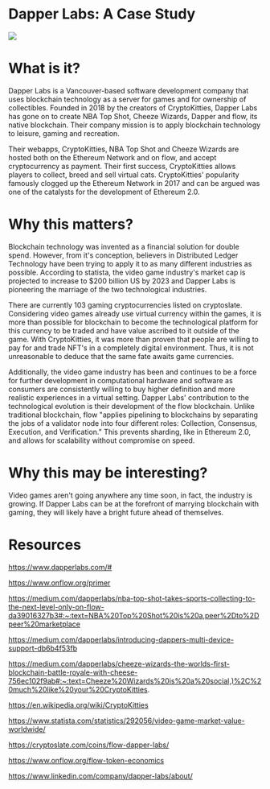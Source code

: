 # Dapper Labs: A Case Study

![](/Resources/DapperLabs.png)

# What is it?

Dapper Labs is a Vancouver-based software development company that uses blockchain technology as a server for games and for ownership of collectibles. Founded in 2018 by the creators of CryptoKitties, Dapper Labs has gone on to create NBA Top Shot, Cheeze Wizards, Dapper and flow, its native blockchain. Their company mission is to apply blockchain technology to leisure, gaming and recreation. 

Their webapps, CryptoKitties, NBA Top Shot and Cheeze Wizards are hosted both on the Ethereum Network and on flow, and accept cryptocurrency as payment. Their first success, CryptoKitties allows players to collect, breed and sell virtual cats. CryptoKitties' popularity famously clogged up the Ethereum Network in 2017 and can be argued was one of the catalysts for the development of Ethereum 2.0. 


# Why this matters?

Blockchain technology was invented as a financial solution for double spend. However, from it's conception, believers in Distributed Ledger Technology have been trying to apply it to as many different industries as possible. According to statista, the video game industry's market cap is projected to increase to $200 billion US by 2023 and Dapper Labs is pioneering the marriage of the two technological industries. 

There are currently 103 gaming cryptocurrencies listed on cryptoslate. Considering video games already use virtual currency within the games, it is more than possible for blockchain to become the technological platform for this currency to be traded and have value ascribed to it outside of the game. With CryptoKitties, it was more than proven that people are willing to pay for and trade NFT's in a completely digital environment. Thus, it is not unreasonable to deduce that the same fate awaits game currencies.

Additionally, the video game industry has been and continues to be a force for further development in computational hardware and software as consumers are consistently willing to buy higher definition and more realistic experiences in a virtual setting. Dapper Labs' contribution to the technological evolution is their development of the flow blockchain. Unlike traditional blockchain, flow "applies pipelining to blockchains by separating the jobs of a validator node into four different roles: Collection, Consensus, Execution, and Verification." This prevents sharding, like in Ethereum 2.0, and allows for scalability without compromise on speed. 

# Why this may be interesting?

Video games aren't going anywhere any time soon, in fact, the industry is growing. If Dapper Labs can be at the forefront of marrying blockchain with gaming, they will likely have a bright future ahead of themselves. 

# Resources

https://www.dapperlabs.com/#

https://www.onflow.org/primer

https://medium.com/dapperlabs/nba-top-shot-takes-sports-collecting-to-the-next-level-only-on-flow-da39016327b3#:~:text=NBA%20Top%20Shot%20is%20a,peer%2Dto%2Dpeer%20marketplace

https://medium.com/dapperlabs/introducing-dappers-multi-device-support-db6b4f53fb

https://medium.com/dapperlabs/cheeze-wizards-the-worlds-first-blockchain-battle-royale-with-cheese-756ec102f9ab#:~:text=Cheeze%20Wizards%20is%20a%20social,)%2C%20much%20like%20your%20CryptoKitties.

https://en.wikipedia.org/wiki/CryptoKitties

https://www.statista.com/statistics/292056/video-game-market-value-worldwide/

https://cryptoslate.com/coins/flow-dapper-labs/

https://www.onflow.org/flow-token-economics

https://www.linkedin.com/company/dapper-labs/about/


